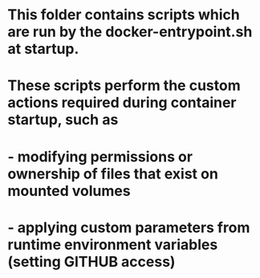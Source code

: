 # This folder contains scripts which are run by the docker-entrypoint.sh at startup. 
#
# These scripts perform the custom actions required during container startup, such as
#      - modifying permissions or ownership of files that exist on mounted volumes
#      - applying custom parameters from runtime environment variables (setting GITHUB access)
#
